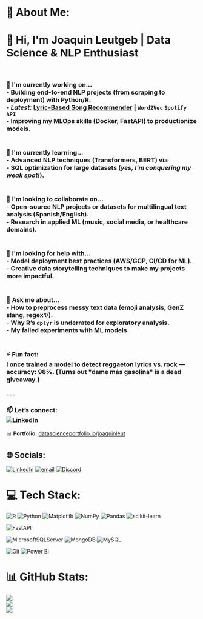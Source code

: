 # 💫 About Me:
# 👋 Hi, I'm Joaquin Leutgeb | Data Science & NLP Enthusiast<br><br>

### 🔭 **I'm currently working on...**<br>- Building **end-to-end NLP projects** (from scraping to deployment) with Python/R.  <br>  - *Latest:* [Lyric-Based Song Recommender](https://github.com/JotaLeutgeb/song-recommender) | `Word2Vec` `Spotify API`  <br>- Improving my **MLOps skills** (Docker, FastAPI) to productionize models.  <br><br>

### 🌱 **I'm currently learning...**<br>- **Advanced NLP techniques** (Transformers, BERT) via <br>- **SQL optimization** for large datasets (*yes, I’m conquering my weak spot!*).  <br><br>

### 👯 **I'm looking to collaborate on...**<br>- Open-source NLP projects or datasets for **multilingual text analysis** (Spanish/English). <br>- Research in **applied ML** (music, social media, or healthcare domains).  <br><br>

### 🤔 **I'm looking for help with...**<br>- **Model deployment best practices** (AWS/GCP, CI/CD for ML).  <br>- **Creative data storytelling** techniques to make my projects more impactful.  <br><br>

### 💬 **Ask me about...**<br>- How to preprocess messy text data (emoji analysis, GenZ slang, regex✨).  <br>- Why R’s `dplyr` is underrated for exploratory analysis.  <br>- My failed experiments with ML models.<br><br>

### ⚡ **Fun fact:**  <br>I once trained a model to detect reggaeton lyrics vs. rock — **accuracy: 98%**. (Turns out "dame más gasolina" is a dead giveaway.)  <br><br>---<br><br>📫 **Let’s connect:**  <br>[![LinkedIn](https://img.shields.io/badge/LinkedIn-0077B5?style=flat&logo=linkedin&logoColor=white)](https://www.linkedin.com/in/joaquinleutgeb/) <br>

📊 **Portfolio:** [datascienceportfolio.io/joaquinleut](http://datascienceportfolio.io/joaquinleut)  


## 🌐 Socials:
[![LinkedIn](https://img.shields.io/badge/LinkedIn-%230077B5.svg?logo=linkedin&logoColor=white)](https://linkedin.com/in/joaquinleutgeb) 
[![email](https://img.shields.io/badge/Email-D14836?logo=gmail&logoColor=white)](mailto:joaquin.leut) 
[![Discord](https://img.shields.io/badge/Discord-%237289DA.svg?logo=discord&logoColor=white)](https://discord.gg/jota_jota_) 
# 💻 Tech Stack:
![R](https://img.shields.io/badge/r-%23276DC3.svg?style=for-the-badge&logo=r&logoColor=white)
![Python](https://img.shields.io/badge/python-3670A0?style=for-the-badge&logo=python&logoColor=ffdd54)
![Matplotlib](https://img.shields.io/badge/Matplotlib-%23ffffff.svg?style=for-the-badge&logo=Matplotlib&logoColor=black) 
![NumPy](https://img.shields.io/badge/numpy-%23013243.svg?style=for-the-badge&logo=numpy&logoColor=white)
![Pandas](https://img.shields.io/badge/pandas-%23150458.svg?style=for-the-badge&logo=pandas&logoColor=white)
![scikit-learn](https://img.shields.io/badge/scikit--learn-%23F7931E.svg?style=for-the-badge&logo=scikit-learn&logoColor=white)

![FastAPI](https://img.shields.io/badge/FastAPI-005571?style=for-the-badge&logo=fastapi)

![MicrosoftSQLServer](https://img.shields.io/badge/Microsoft%20SQL%20Server-CC2927?style=for-the-badge&logo=microsoft%20sql%20server&logoColor=white)
![MongoDB](https://img.shields.io/badge/MongoDB-%234ea94b.svg?style=for-the-badge&logo=mongodb&logoColor=white) 
![MySQL](https://img.shields.io/badge/mysql-4479A1.svg?style=for-the-badge&logo=mysql&logoColor=white) 

![Git](https://img.shields.io/badge/git-%23F05033.svg?style=for-the-badge&logo=git&logoColor=white)
![Power Bi](https://img.shields.io/badge/power_bi-F2C811?style=for-the-badge&logo=powerbi&logoColor=black)
# 📊 GitHub Stats:
![](https://github-readme-stats.vercel.app/api?username=Jotaleutgeb&theme=dark&hide_border=false&include_all_commits=false&count_private=true)<br/>
![](https://nirzak-streak-stats.vercel.app/?user=Jotaleutgeb&theme=dark&hide_border=false)<br/>
![](https://github-readme-stats.vercel.app/api/top-langs/?username=Jotaleutgeb&theme=dark&hide_border=false&include_all_commits=true&count_private=true&layout=compact)

<!-- Proudly created with GPRM ( https://gprm.itsvg.in ) -->

